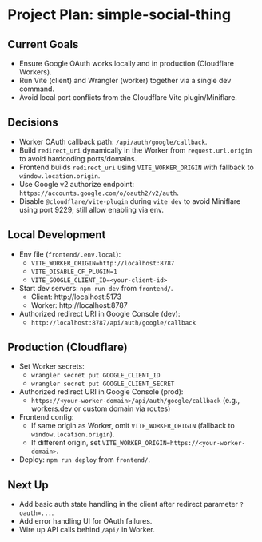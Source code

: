 # Project Plan: simple-social-thing

## Current Goals
- Ensure Google OAuth works locally and in production (Cloudflare Workers).
- Run Vite (client) and Wrangler (worker) together via a single dev command.
- Avoid local port conflicts from the Cloudflare Vite plugin/Miniflare.

## Decisions
- Worker OAuth callback path: `/api/auth/google/callback`.
- Build `redirect_uri` dynamically in the Worker from `request.url.origin` to avoid hardcoding ports/domains.
- Frontend builds `redirect_uri` using `VITE_WORKER_ORIGIN` with fallback to `window.location.origin`.
- Use Google v2 authorize endpoint: `https://accounts.google.com/o/oauth2/v2/auth`.
- Disable `@cloudflare/vite-plugin` during `vite dev` to avoid Miniflare using port 9229; still allow enabling via env.

## Local Development
- Env file (`frontend/.env.local`):
  - `VITE_WORKER_ORIGIN=http://localhost:8787`
  - `VITE_DISABLE_CF_PLUGIN=1`
  - `VITE_GOOGLE_CLIENT_ID=<your-client-id>`
- Start dev servers: `npm run dev` from `frontend/`.
  - Client: http://localhost:5173
  - Worker: http://localhost:8787
- Authorized redirect URI in Google Console (dev):
  - `http://localhost:8787/api/auth/google/callback`

## Production (Cloudflare)
- Set Worker secrets:
  - `wrangler secret put GOOGLE_CLIENT_ID`
  - `wrangler secret put GOOGLE_CLIENT_SECRET`
- Authorized redirect URI in Google Console (prod):
  - `https://<your-worker-domain>/api/auth/google/callback` (e.g., workers.dev or custom domain via routes)
- Frontend config:
  - If same origin as Worker, omit `VITE_WORKER_ORIGIN` (fallback to `window.location.origin`).
  - If different origin, set `VITE_WORKER_ORIGIN=https://<your-worker-domain>`.
- Deploy: `npm run deploy` from `frontend/`.

## Next Up
- Add basic auth state handling in the client after redirect parameter `?oauth=...`.
- Add error handling UI for OAuth failures.
- Wire up API calls behind `/api/` in Worker.
